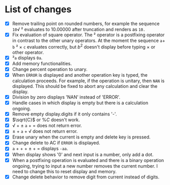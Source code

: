# List of changes

* [x] Remove trailing point on rounded numbers, for example the sequence `10`&radic; &sup2; evaluates to $10.00000$ after truncation and renders as `10.`
* [x] Fix evaluation of square operator. The &sup2; operator is a postfixing operator in contrast to the other unary operators. At the moment the sequence `a`&plus; `b` &sup2; &times; `c` evaluates correctly, but $b^2$ doesn't display before typing &times; or other operator.
* [x] &sup2;`a` displays `0a`.
* [x] Add memory functionalities.
* [x] Change percent operation to unary.
* [x] When `ERROR` is displayed and another operation key is typed, the calculation proceeds. For example, if the operation is unitary, then `NAN` is displayed. This should be fixed to abort any calculation and clear the display.
* [x] Division by zero displays 'NAN' instead of 'ERROR'.
* [x] Handle cases in which display is empty but there is a calculation ongoing.
* [x] Remove empty display.digits if it only contains '-'.
* [x] $\sqrt{C}$ or $\% C$ doesn't work.
* [x] &radic; + &plusmn; `a` + &equals; does not return error.
* [x] &plusmn; + `a` + &radic; does not return error.
* [x] Erase unary when the current is empty and delete key is pressed.
* [x] Change delete to AC if `ERROR` is displayed.
* [x] `a` + &plus; + &plusmn; + &equals; displays `-aa`.
* [x] When display shows '0' and next input is a number, only add a dot.
* [x] When a postfixing operation is evaluated and there is a binary operation ongoing, trying to input a new number removes the current number. I need to change this to reset display and memory.
* [x] Change delete behavior to remove digit from current instead of digits.
